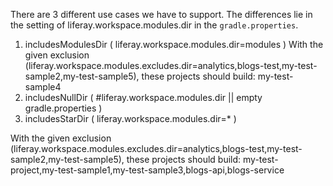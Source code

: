 There are 3 different use cases we have to support. The differences lie in the setting of liferay.workspace.modules.dir in the `gradle.properties`.

1. includesModulesDir ( liferay.workspace.modules.dir=modules )
With the given exclusion (liferay.workspace.modules.excludes.dir=analytics,blogs-test,my-test-sample2,my-test-sample5), these projects should build:
	my-test-sample4
2. includesNullDir ( #liferay.workspace.modules.dir || empty gradle.properties )
3. includesStarDir ( liferay.workspace.modules.dir=* )

With the given exclusion (liferay.workspace.modules.excludes.dir=analytics,blogs-test,my-test-sample2,my-test-sample5), these projects should build:
	my-test-project,my-test-sample1,my-test-sample3,blogs-api,blogs-service
